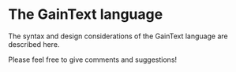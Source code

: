 
The GainText language
=====================

The syntax and design considerations of the GainText language are described here.

Please feel free to give comments and suggestions!
